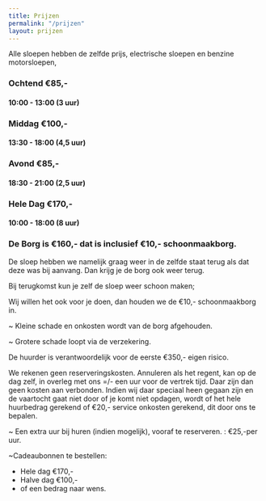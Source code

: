 ```yaml
---
title: Prijzen
permalink: "/prijzen"
layout: prijzen
---
```


Alle sloepen hebben de zelfde prijs, electrische sloepen en benzine motorsloepen,

### Ochtend €85,- 

#### 10:00 - 13:00 (3 uur)

### Middag €100,-

#### 13:30 - 18:00 (4,5 uur)

###  Avond €85,-

#### 18:30 - 21:00 (2,5 uur)

### Hele Dag €170,-

#### 10:00 - 18:00 (8 uur) 




### De Borg is €160,-  dat is inclusief €10,- schoonmaakborg.

De sloep hebben we namelijk graag weer in de zelfde staat terug als dat deze was bij aanvang. Dan krijg je de borg ook weer terug.

Bij terugkomst kun je zelf de sloep weer schoon maken;

Wij willen het ook  voor je doen, dan houden we de €10,- schoonmaakborg in.

~ Kleine schade en onkosten wordt van de borg afgehouden.

~ Grotere schade loopt via de verzekering.

De huurder is verantwoordelijk voor de eerste €350,- eigen risico.

We rekenen geen reserveringskosten. 
Annuleren als het regent, kan op de dag zelf, in overleg met ons =/- een uur voor de vertrek tijd. Daar zijn dan geen kosten aan verbonden.
Indien wij daar speciaal heen gegaan zijn en de vaartocht gaat niet door of je komt niet opdagen, wordt of het hele huurbedrag  gerekend of €20,- service onkosten gerekend, dit door ons te bepalen.

~ Een extra uur bij huren (indien mogelijk), vooraf te reserveren. : €25,-per uur. 

~Cadeaubonnen te bestellen: 
- Hele dag €170,-
- Halve dag €100,-
- of een bedrag naar wens.

